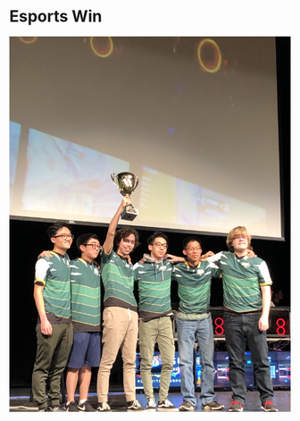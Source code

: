 # Esports Win 
![esports](https://github.com/PeterKim-GIT/FINALPROJECT1000/blob/main/E-Sports%20Win.JPG)


